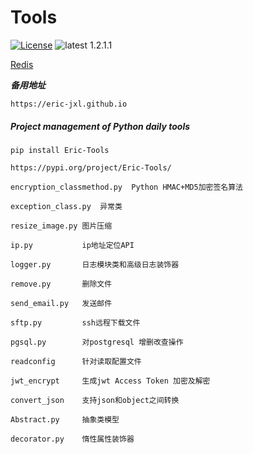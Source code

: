 # Tools
[![License](https://img.shields.io/:license-apache-blue.svg)](https://opensource.org/licenses/Apache-2.0)
![latest 1.2.1.1](https://img.shields.io/badge/latest-1.2.1.1-green.svg?style=flat)


[Redis](https://jxlss.cn)

***备用地址***
```
https://eric-jxl.github.io
```

##### Project management of Python daily tools
```shell 
pip install Eric-Tools
```
```
https://pypi.org/project/Eric-Tools/
```
```
encryption_classmethod.py  Python HMAC+MD5加密签名算法

exception_class.py  异常类

resize_image.py 图片压缩

ip.py           ip地址定位API

logger.py       日志模块类和高级日志装饰器

remove.py       删除文件

send_email.py   发送邮件

sftp.py         ssh远程下载文件

pgsql.py        对postgresql 增删改查操作

readconfig      针对读取配置文件

jwt_encrypt     生成jwt Access Token 加密及解密

convert_json    支持json和object之间转换

Abstract.py     抽象类模型

decorator.py    惰性属性装饰器
```
